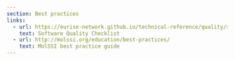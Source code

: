 ```yaml
---
section: Best practices
links:
  - url: https://eurise-network.github.io/technical-reference/quality/software-checklist.html
    text: Software Quality Checklist
  - url: http://molssi.org/education/best-practices/
    text: MolSSI best practice guide
---
```

